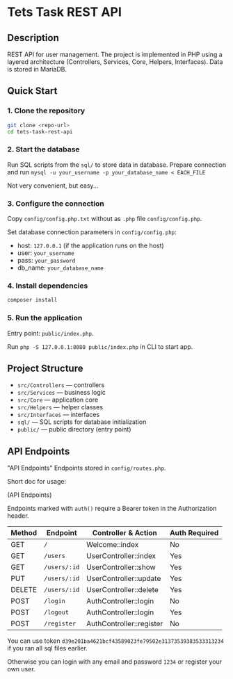 # Tets Task REST API

## Description
REST API for user management. The project is implemented in PHP using a layered architecture (Controllers, Services, Core, Helpers, Interfaces). Data is stored in MariaDB.

## Quick Start

### 1. Clone the repository
```bash
git clone <repo-url>
cd tets-task-rest-api
```

### 2. Start the database
Run SQL scripts from the `sql/` to store data in database.
Prepare connection and run 
`mysql -u your_username -p your_database_name < EACH_FILE`

Not very convenient, but easy...

### 3. Configure the connection
Copy `config/config.php.txt` without as `.php` file `config/config.php`.

Set database connection parameters in `config/config.php`:
- host: `127.0.0.1` (if the application runs on the host)
- user: `your_username`
- pass: `your_password`
- db_name: `your_database_name`

### 4. Install dependencies
```bash
composer install
```

### 5. Run the application
Entry point: `public/index.php`.

Run `php -S 127.0.0.1:8080 public/index.php` in CLI to start app.

## Project Structure
- `src/Controllers` — controllers
- `src/Services` — business logic
- `src/Core` — application core
- `src/Helpers` — helper classes
- `src/Interfaces` — interfaces
- `sql/` — SQL scripts for database initialization
- `public/` — public directory (entry point)

## API Endpoints
"API Endpoints"
Endpoints stored in `config/routes.php`.

Short doc for usage:

(API Endpoints)

Endpoints marked with `auth()` require a Bearer token in the Authorization header.

| Method | Endpoint         | Controller & Action         | Auth Required |
|--------|------------------|----------------------------|--------------|
| GET    | `/`              | Welcome::index             | No           |
| GET    | `/users`         | UserController::index      | Yes          |
| GET    | `/users/:id`     | UserController::show       | Yes          |
| PUT    | `/users/:id`     | UserController::update     | Yes          |
| DELETE | `/users/:id`     | UserController::delete     | Yes          |
| POST   | `/login`         | AuthController::login      | No           |
| POST   | `/logout`        | AuthController::login      | Yes          |
| POST   | `/register`      | AuthController::register   | No           |

You can use token `d39e201ba4621bcf43589023fe79502e31373539383533313234` if you ran all sql files earlier.

Otherwise you can login with any email and password `1234` or register your own user.
